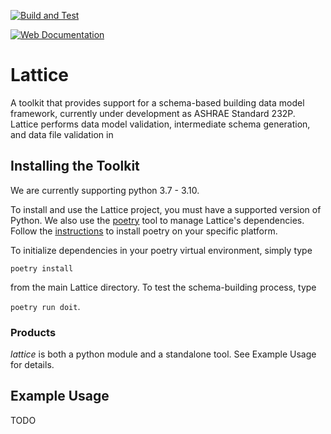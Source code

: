 [![Build and Test](https://github.com/bigladder/lattice/actions/workflows/build-and-test.yaml/badge.svg)](https://github.com/bigladder/lattice/actions/workflows/build-and-test.yaml)

[![Web Documentation](https://github.com/bigladder/lattice/actions/workflows/build-web.yaml/badge.svg)](https://github.com/bigladder/lattice/actions/workflows/build-web.yaml)

Lattice
===========

A toolkit that provides support for a schema-based building data model framework, currently under development as ASHRAE Standard 232P. Lattice performs data model validation, intermediate schema generation, and data file validation in 


Installing the Toolkit
--------------------

We are currently supporting python 3.7 - 3.10.

To install and use the Lattice project, you must have a supported version of Python. We also use the [poetry](https://python-poetry.org/) tool to manage Lattice's dependencies. Follow the [instructions](https://python-poetry.org/docs/#installation) to install poetry on your specific platform.

To initialize dependencies in your poetry virtual environment, simply type

`poetry install`

from the main Lattice directory. To test the schema-building process, type

`poetry run doit`.

### Products

_lattice_ is both a python module and a standalone tool. See Example Usage for details.


Example Usage
-------------

TODO